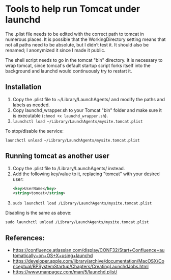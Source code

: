 # Tools to help run Tomcat under launchd

The .plist file needs to be edited with the correct path to tomcat in numerous places. It is possible that the WorkingDirectory setting means that not all paths need to be absolute, but I didn’t test it. It should also be renamed; I anonymized it since I made it public.

The shell script needs to go in the tomcat "bin" directory. It is necessary to wrap tomcat, since tomcat's default startup script forks itself into the background and launchd would continuously try to restart it.


## Installation

1. Copy the .plist file to ~/Library/LaunchAgents/ and modify the paths and labels as needed.
2. Copy launchd\_wrapper.sh to your Tomcat "bin" folder and make sure it is executable (`chmod +x launchd_wrapper.sh`).
3. `launchctl load ~/Library/LaunchAgents/mysite.tomcat.plist`

To stop/disable the service:

`launchctl unload ~/Library/LaunchAgents/mysite.tomcat.plist`

## Running tomcat as another user

1. Copy the .plist file to /Library/LaunchAgents/ instead.
2. Add the following key/value to it, replacing "tomcat" with your desired user:
    ```xml
    <key>UserName</key>
    <string>tomcat</string>
    ```
3. `sudo launchctl load /Library/LaunchAgents/mysite.tomcat.plist`

Disabling is the same as above:

`sudo launchctl unload /Library/LaunchAgents/mysite.tomcat.plist`

## References:
* https://confluence.atlassian.com/display/CONF32/Start+Confluence+automatically+on+OS+X+using+launchd
* https://developer.apple.com/library/archive/documentation/MacOSX/Conceptual/BPSystemStartup/Chapters/CreatingLaunchdJobs.html
* https://www.manpagez.com/man/5/launchd.plist/
